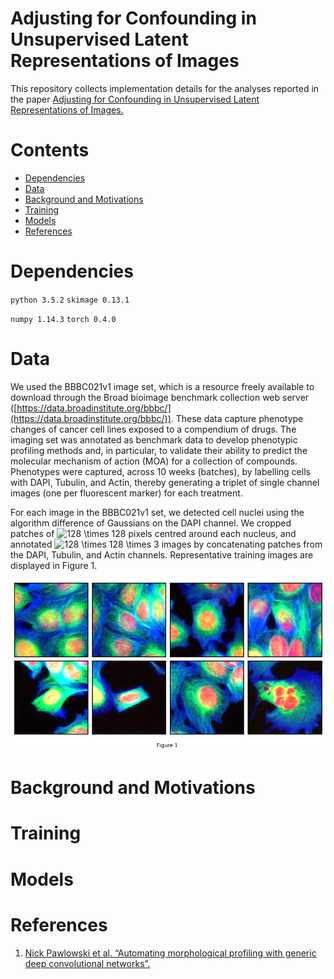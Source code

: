 # Adjusting for Confounding in Unsupervised Latent Representations of Images

This repository collects implementation details for the analyses reported in the paper [Adjusting for Confounding in Unsupervised Latent Representations of Images.](url)

# Contents

- [Dependencies](#dependencies)
- [Data](#data)
- [Background and Motivations](#background-and-motivations)
- [Training](#training)
- [Models](#models)
- [References](#references)

# Dependencies

`python 3.5.2`
`skimage 0.13.1`

`numpy 1.14.3`
`torch 0.4.0`

# Data 

We used the BBBC021v1 image set, which is a resource freely available to download through the Broad bioimage benchmark collection web server ([https://data.broadinstitute.org/bbbc/](https://data.broadinstitute.org/bbbc/)). These data capture phenotype changes of cancer cell lines exposed to a compendium of drugs. The imaging set was annotated as benchmark data to develop phenotypic profiling methods and, in particular, to validate their ability to predict the molecular mechanism of action (MOA) for a collection of compounds. Phenotypes were captured, across 10 weeks (batches), by labelling cells with DAPI, Tubulin, and Actin, thereby generating a triplet of single channel images (one per fluorescent marker) for each treatment.

For each image in the BBBC021v1 set, we detected cell nuclei using the algorithm difference of Gaussians on the DAPI channel. We cropped patches of <img src="https://latex.codecogs.com/svg.latex?\inline&space;128&space;\times&space;128" title="128 \times 128" /> pixels centred around each nucleus, and annotated <img src="https://latex.codecogs.com/svg.latex?\inline&space;128&space;\times&space;128&space;\times&space;3" title="128 \times 128 \times 3" /> images by concatenating patches from the DAPI, Tubulin, and Actin channels. Representative training images are displayed in Figure 1.

![](examples.png)

# Background and Motivations

# Training

# Models

# References

1. [Nick Pawlowski et al. “Automating morphological profiling with generic deep convolutional
networks”.](https://www.biorxiv.org/content/early/2016/11/02/085118)


